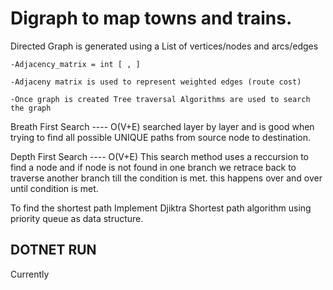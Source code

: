 # Digraph to map towns and trains.

Directed Graph is generated using a List of vertices/nodes and arcs/edges

    -Adjacency_matrix = int [ , ] 

    -Adjaceny matrix is used to represent weighted edges (route cost)

    -Once graph is created Tree traversal Algorithms are used to search the graph

Breath First Search ---- O(V+E) 
    searched layer by layer and is good when trying to find all possible UNIQUE paths from source node to destination.


Depth First Search ---- O(V+E)
    This search method uses a reccursion to find a node and if node is not found in one branch we retrace back to traverse another branch till the condition is met. this happens over and over until condition is met. 


To find the shortest path Implement Djiktra Shortest path algorithm using
priority queue as data structure.

## DOTNET RUN
Currently